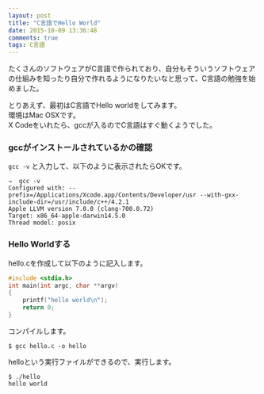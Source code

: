 ```yaml
---
layout: post
title: "C言語でHello World"
date: 2015-10-09 13:36:48
comments: true
tags: C言語
---
```


たくさんのソフトウェアがC言語で作られており、自分もそういうソフトウェアの仕組みを知ったり自分で作れるようになりたいなと思って、C言語の勉強を始めました。

とりあえず、最初はC言語でHello worldをしてみます。  
環境はMac OSXです。  
X Codeをいれたら、gccが入るのでC言語はすぐ動くようでした。  

### gccがインストールされているかの確認

`gcc -v` と入力して、以下のように表示されたらOKです。

```
⇒  gcc -v
Configured with: --prefix=/Applications/Xcode.app/Contents/Developer/usr --with-gxx-include-dir=/usr/include/c++/4.2.1
Apple LLVM version 7.0.0 (clang-700.0.72)
Target: x86_64-apple-darwin14.5.0
Thread model: posix

```

### Hello Worldする
hello.cを作成して以下のように記入します。


```c
#include <stdio.h>
int main(int argc, char **argv)
{
    printf("hello world\n");
    return 0;
}

```

コンパイルします。

```
$ gcc hello.c -o hello

```

helloという実行ファイルができるので、実行します。

```
$ ./hello 
hello world

```
